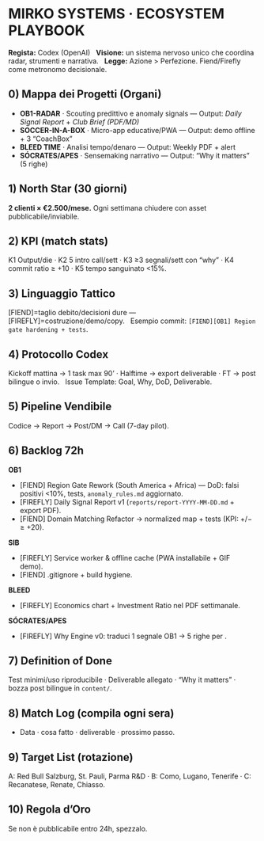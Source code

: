 # MIRKO SYSTEMS · ECOSYSTEM PLAYBOOK
**Regista:** Codex (OpenAI)  
**Visione:** un sistema nervoso unico che coordina radar, strumenti e narrativa.  
**Legge:** Azione > Perfezione. Fiend/Firefly come metronomo decisionale.

## 0) Mappa dei Progetti (Organi)
- **OB1-RADAR** · Scouting predittivo e anomaly signals — Output: *Daily Signal Report* + *Club Brief (PDF/MD)*
- **SOCCER-IN-A-BOX** · Micro-app educative/PWA — Output: demo offline + 3 “CoachBox”
- **BLEED TIME** · Analisi tempo/denaro — Output: Weekly PDF + alert
- **SÓCRATES/APES** · Sensemaking narrativo — Output: “Why it matters” (5 righe)

## 1) North Star (30 giorni)
**2 clienti × €2.500/mese.** Ogni settimana chiudere con asset pubblicabile/inviabile.

## 2) KPI (match stats)
K1 Output/die · K2 5 intro call/sett · K3 ≥3 segnali/sett con “why” · K4 commit ratio ≥ +10 · K5 tempo sanguinato <15%.

## 3) Linguaggio Tattico
[FIEND]=taglio debito/decisioni dure — [FIREFLY]=costruzione/demo/copy.  
Esempio commit: `[FIEND][OB1] Region gate hardening + tests`.

## 4) Protocollo Codex
Kickoff mattina → 1 task max 90’ · Halftime → export deliverable · FT → post bilingue o invio.  
Issue Template: Goal, Why, DoD, Deliverable.

## 5) Pipeline Vendibile
Codice → Report → Post/DM → Call (7-day pilot).

## 6) Backlog 72h
**OB1**  
- [FIEND] Region Gate Rework (South America + Africa) — DoD: falsi positivi <10%, tests, `anomaly_rules.md` aggiornato.  
- [FIREFLY] Daily Signal Report v1 (`reports/report-YYYY-MM-DD.md` + export PDF).  
- [FIEND] Domain Matching Refactor → normalized map + tests (KPI: +/− ≥ +20).

**SIB**  
- [FIREFLY] Service worker & offline cache (PWA installabile + GIF demo).  
- [FIEND] .gitignore + build hygiene.

**BLEED**  
- [FIREFLY] Economics chart + Investment Ratio nel PDF settimanale.

**SÓCRATES/APES**  
- [FIREFLY] Why Engine v0: traduci 1 segnale OB1 → 5 righe per <club>.

## 7) Definition of Done
Test minimi/uso riproducibile · Deliverable allegato · “Why it matters” · bozza post bilingue in `content/`.

## 8) Match Log (compila ogni sera)
- Data · cosa fatto · deliverable · prossimo passo.

## 9) Target List (rotazione)
A: Red Bull Salzburg, St. Pauli, Parma R&D · B: Como, Lugano, Tenerife · C: Recanatese, Renate, Chiasso.

## 10) Regola d’Oro
Se non è pubblicabile entro 24h, spezzalo.

